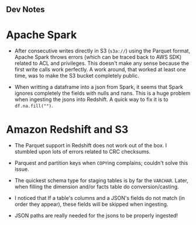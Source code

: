 Dev Notes
---------

# Apache Spark

- After consecutive writes directly in S3 (`s3a://`) using the Parquet format, Apache Spark throws errors (which can be traced back to AWS SDK) related to ACL and privileges. This doesn't make any sense because the first write calls work perfectly. A work around, that worked at least one time, was to make the S3 bucket completely public.

- When writting a dataframe into a json from Spark, it seems that Spark ignores completely the fields with nulls and nans. This is a huge problem when ingesting the jsons into Redshift. A quick way to fix it is to `df.na.fill("")`.


# Amazon Redshift and S3

- The Parquet support in Redshift does not work out of the box. I stumbled upon lots of errors related to CRC checksums.

- Parquest and partition keys when `COPY`ing complains; couldn't solve this issue.

- The quickest schema type for staging tables is by far the `VARCHAR`. Later, when filling the dimension and/or facts table do conversion/casting.

- I noticed that If a table's columns and a JSON's fields do not match (in order they appear), these fields will be skipped when ingesting.

- JSON paths are really needed for the jsons to be properly ingested!
